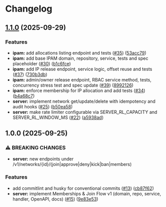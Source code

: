 # Changelog

## [1.1.0](https://github.com/orhaniscoding/goconnect/compare/v1.0.0...v1.1.0) (2025-09-29)


### Features

* **ipam:** add allocations listing endpoint and tests ([#35](https://github.com/orhaniscoding/goconnect/issues/35)) ([53acc79](https://github.com/orhaniscoding/goconnect/commit/53acc793dd5703fe0ac240345fa44255a13d973c))
* **ipam:** add base IPAM domain, repository, service, tests and spec placeholder ([#30](https://github.com/orhaniscoding/goconnect/issues/30)) ([b1c6fce](https://github.com/orhaniscoding/goconnect/commit/b1c6fce18361826a7e5c9a6c814fa33192d339af))
* **ipam:** add IP release endpoint, service logic, offset reuse and tests ([#37](https://github.com/orhaniscoding/goconnect/issues/37)) ([730b3db](https://github.com/orhaniscoding/goconnect/commit/730b3dbcfdcc0609f81d15c844a7841b6c1291bb))
* **ipam:** admin/owner release endpoint, RBAC service method, tests, concurrency stress test and spec update ([#39](https://github.com/orhaniscoding/goconnect/issues/39)) ([8992126](https://github.com/orhaniscoding/goconnect/commit/8992126db3275b1645d2c2f0eb74615ba34196e4))
* **ipam:** enforce membership for IP allocation and add tests ([#34](https://github.com/orhaniscoding/goconnect/issues/34)) ([b4a68c7](https://github.com/orhaniscoding/goconnect/commit/b4a68c729b0343b047a64f578fee0fbd3f83432c))
* **server:** implement network get/update/delete with idempotency and audit hooks ([#25](https://github.com/orhaniscoding/goconnect/issues/25)) ([b50ea58](https://github.com/orhaniscoding/goconnect/commit/b50ea58399d3de3c9ff258b95e8a44c3a32ad4bc))
* **server:** make rate limiter configurable via SERVER_RL_CAPACITY and SERVER_RL_WINDOW_MS ([#22](https://github.com/orhaniscoding/goconnect/issues/22)) ([a5938ad](https://github.com/orhaniscoding/goconnect/commit/a5938ad34073c560db2dde2cd869bc5891e25e16))

## 1.0.0 (2025-09-25)


### ⚠ BREAKING CHANGES

* **server:** new endpoints under /v1/networks/{id}/(join|approve|deny|kick|ban|members)

### Features

* add commitlint and husky for conventional commits ([#13](https://github.com/orhaniscoding/goconnect/issues/13)) ([cb87f62](https://github.com/orhaniscoding/goconnect/commit/cb87f6290594eaaa8f5a53f0ac2dff12c1c34736))
* **server:** implement Memberships & Join Flow v1 (domain, repo, service, handler, OpenAPI, docs) ([#15](https://github.com/orhaniscoding/goconnect/issues/15)) ([9e83e53](https://github.com/orhaniscoding/goconnect/commit/9e83e53f79c22cd9caa234d68a0e4ad3cfc9185d))
